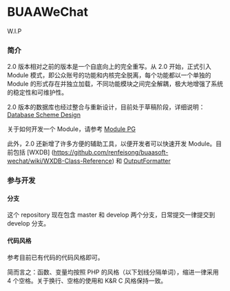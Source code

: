 BUAAWeChat
===============

W.I.P

### 简介

2.0 版本相对之前的版本是一个自底向上的完全重写。从 2.0 开始，正式引入 Module 模式，即公众账号的功能和内核完全脱离，每个功能都以一个单独的 Module 的形式存在并独立加载，不同功能模块之间完全解耦，极大地增强了系统的稳定性和可维护性。

2.0 版本的数据库也经过整合与重新设计，目前处于草稿阶段，详细说明：[Database Scheme Design](https://github.com/renfeisong/buaasoft-wechat/wiki/Database-Scheme-Design---Draft-1)

关于如何开发一个 Module，请参考 [Module PG](https://github.com/renfeisong/buaasoft-wechat/wiki/Module-Programming-Guide)

此外，2.0 还新增了许多方便的辅助工具，以便开发者可以快速开发 Module。目前包括 [WXDB] (https://github.com/renfeisong/buaasoft-wechat/wiki/WXDB-Class-Reference) 和 [OutputFormatter](https://github.com/renfeisong/buaasoft-wechat/wiki/OutputFormatter-Class-Reference)

### 参与开发

#### 分支

这个 repository 现在包含 master 和 develop 两个分支，日常提交一律提交到 develop 分支。

#### 代码风格

参考目前已有代码的代码风格即可。

简而言之：函数、变量均按照 PHP 的风格（以下划线分隔单词），缩进一律采用 4 个空格。关于换行、空格的使用和 K&R C 风格保持一致。